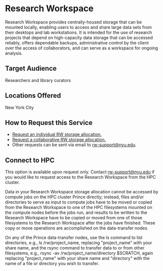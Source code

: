 # Research Workspace
Research Workspace provides centrally-housed storage that can be mounted locally, enabling users to access and share large data sets from their desktops and lab workstations. It is intended for the use of research projects that depend on high-capacity data storage that can be accessed reliably, offers dependable backups, administrative control by the client over the access of collaborators, and can serve as a workspace for ongoing analysis.

## Target Audience
Researchers and library curators

## Locations Offered
New York City

## How to Request this Service
- [Request an individual RW storage allocation.](https://iiq.nyu.edu/identityiq/)
- [Request a collaborative RW storage allocation.](https://nyu.service-now.com/servicelink/catalog.do?sysparm_document_key=sc_cat_item,c0958d4a1334df00381b30128144b0fa)
- Other requests can be sent via email to rw-support@nyu.edu.

## Connect to HPC
This option is available upon request only. Contact rw-support@nyu.edu if you would like to request access to the Research Workspace from the HPC cluster.

Data in your Research Workspace storage allocation cannot be accessed by compute jobs on the HPC cluster Prince directly; instead, files and/or directories to serve as input to compute jobs have to be moved or copied from the Research Workspace to one of the HPC filesystems mounted on the compute nodes before the jobs run, and results to be written to the Research Workspace have to be copied or moved from one of those filesystems to the Research Workspace after the jobs have finished. These copy or move operations are accomplished on the data-transfer nodes.

On any of the Prince data-transfer nodes, use the ls command to list directories, e.g., ls /rw/project_name, replacing "project_name" with your share name, and the rsync command to transfer data to or from other filesystems, e.g., rsync -av /rw/project_name/directory $SCRATCH, again replacing "project_name" with your share name and "directory" with the name of a file or directory you wish to transfer.
